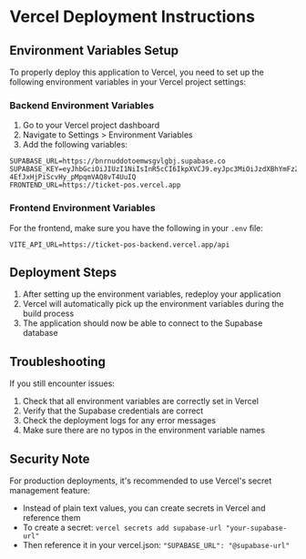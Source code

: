 # Vercel Deployment Instructions

## Environment Variables Setup

To properly deploy this application to Vercel, you need to set up the following environment variables in your Vercel project settings:

### Backend Environment Variables

1. Go to your Vercel project dashboard
2. Navigate to Settings > Environment Variables
3. Add the following variables:

```
SUPABASE_URL=https://bnrnuddotoemwsgvlgbj.supabase.co
SUPABASE_KEY=eyJhbGciOiJIUzI1NiIsInR5cCI6IkpXVCJ9.eyJpc3MiOiJzdXBhYmFzZSIsInJlZiI6ImJucm51ZGRvdG9lbXdzZ3ZsZ2JqIiwicm9sZSI6ImFub24iLCJpYXQiOjE3NTc1MjU0MDYsImV4cCI6MjA3MzEwMTQwNn0.bSqfeOf8LkV-4EfJxHjPiScvHy_pMpqmVAQ8vT4UuIQ
FRONTEND_URL=https://ticket-pos.vercel.app
```

### Frontend Environment Variables

For the frontend, make sure you have the following in your `.env` file:

```
VITE_API_URL=https://ticket-pos-backend.vercel.app/api
```

## Deployment Steps

1. After setting up the environment variables, redeploy your application
2. Vercel will automatically pick up the environment variables during the build process
3. The application should now be able to connect to the Supabase database

## Troubleshooting

If you still encounter issues:

1. Check that all environment variables are correctly set in Vercel
2. Verify that the Supabase credentials are correct
3. Check the deployment logs for any error messages
4. Make sure there are no typos in the environment variable names

## Security Note

For production deployments, it's recommended to use Vercel's secret management feature:
- Instead of plain text values, you can create secrets in Vercel and reference them
- To create a secret: `vercel secrets add supabase-url "your-supabase-url"`
- Then reference it in your vercel.json: `"SUPABASE_URL": "@supabase-url"`
